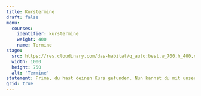 ```yaml
---
title: Kurstermine
draft: false
menu:
  courses:
    identifier: kurstermine
    weight: 400
    name: Termine
stage:
  src: https://res.cloudinary.com/das-habitat/q_auto:best,w_700,h_400,c_fill,f_auto,dpr_auto/w_1000,ar_16:9,c_fill,g_auto,e_sharpen/v1586981026/kurse/649A0037_zbs3xd.jpg
  width: 1000
  height: 750
  alt: 'Termine'
statement: Prima, du hast deinen Kurs gefunden. Nun kannst du mit unserem Ticketsystem einen Termin wählen und deinen Platz direkt buchen. Bitte folge dem unten angegebenen Link zum Ticketsystem.
grid: true
---
```

